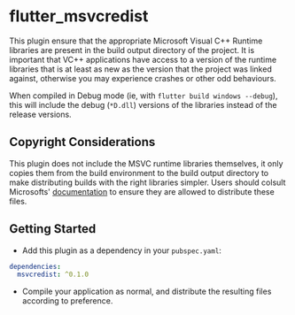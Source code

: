# flutter_msvcredist

This plugin ensure that the appropriate Microsoft Visual C++ Runtime libraries are present in the build output directory of the project. It is important that VC++ applications have access to a version of the runtime libraries that is at least as new as the version that the project was linked against, otherwise you may experience crashes or other odd behaviours.

When compiled in Debug mode (ie, with `flutter build windows --debug`), this will include the debug (`*D.dll`) versions of the libraries instead of the release versions.

## Copyright Considerations

This plugin does not include the MSVC runtime libraries themselves, it only copies them from the build environment to the build output directory to make distributing builds with the right libraries simpler. Users should colsult Microsofts' [documentation](https://learn.microsoft.com/en-us/cpp/windows/redistributing-visual-cpp-files?view=msvc-170) to ensure they are allowed to distribute these files.

## Getting Started

* Add this plugin as a dependency in your `pubspec.yaml`:
```yaml
dependencies:
  msvcredist: ^0.1.0
```
* Compile your application as normal, and distribute the resulting files according to preference.
